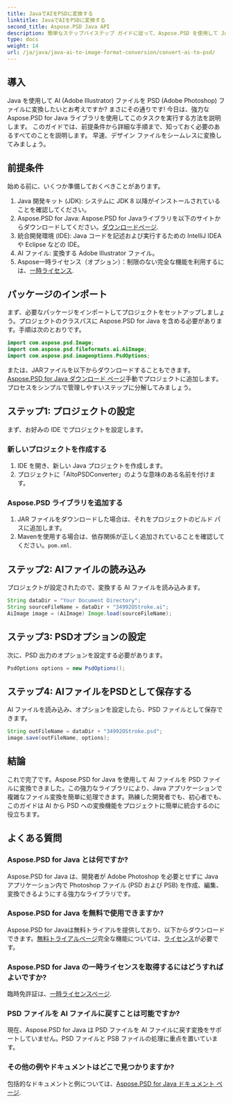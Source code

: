 ```yaml
---
title: JavaでAIをPSDに変換する
linktitle: JavaでAIをPSDに変換する
second_title: Aspose.PSD Java API
description: 簡単なステップバイステップ ガイドに従って、Aspose.PSD を使用して Java で AI を PSD に変換します。迅速かつシームレスなファイル変換を必要とする開発者に最適です。
type: docs
weight: 14
url: /ja/java/java-ai-to-image-format-conversion/convert-ai-to-psd/
---
```

## 導入
Java を使用して AI (Adobe Illustrator) ファイルを PSD (Adobe Photoshop) ファイルに変換したいとお考えですか? まさにその通りです! 今日は、強力な Aspose.PSD for Java ライブラリを使用してこのタスクを実行する方法を説明します。 このガイドでは、前提条件から詳細な手順まで、知っておく必要のあるすべてのことを説明します。 早速、デザイン ファイルをシームレスに変換してみましょう。
## 前提条件
始める前に、いくつか準備しておくべきことがあります。
1. Java 開発キット (JDK): システムに JDK 8 以降がインストールされていることを確認してください。
2.  Aspose.PSD for Java: Aspose.PSD for Javaライブラリを以下のサイトからダウンロードしてください。[ダウンロードページ](https://releases.aspose.com/psd/java/).
3. 統合開発環境 (IDE): Java コードを記述および実行するための IntelliJ IDEA や Eclipse などの IDE。
4. AI ファイル: 変換する Adobe Illustrator ファイル。
5.  Aspose一時ライセンス（オプション）：制限のない完全な機能を利用するには、[一時ライセンス](https://purchase.aspose.com/temporary-license/).
## パッケージのインポート
まず、必要なパッケージをインポートしてプロジェクトをセットアップしましょう。プロジェクトのクラスパスに Aspose.PSD for Java を含める必要があります。手順は次のとおりです。
```java
import com.aspose.psd.Image;
import com.aspose.psd.fileformats.ai.AiImage;
import com.aspose.psd.imageoptions.PsdOptions;
```
または、JARファイルを以下からダウンロードすることもできます。[Aspose.PSD for Java ダウンロード ページ](https://releases.aspose.com/psd/java/)手動でプロジェクトに追加します。
プロセスをシンプルで管理しやすいステップに分解してみましょう。
## ステップ1: プロジェクトの設定
まず、お好みの IDE でプロジェクトを設定します。
### 新しいプロジェクトを作成する
1. IDE を開き、新しい Java プロジェクトを作成します。
2. プロジェクトに「AItoPSDConverter」のような意味のある名前を付けます。
### Aspose.PSD ライブラリを追加する
1. JAR ファイルをダウンロードした場合は、それをプロジェクトのビルド パスに追加します。
2.  Mavenを使用する場合は、依存関係が正しく追加されていることを確認してください。`pom.xml`.
## ステップ2: AIファイルの読み込み
プロジェクトが設定されたので、変換する AI ファイルを読み込みます。
```java
String dataDir = "Your Document Directory"; 
String sourceFileName = dataDir + "34992OStroke.ai";       
AiImage image = (AiImage) Image.load(sourceFileName);
```
## ステップ3: PSDオプションの設定
次に、PSD 出力のオプションを設定する必要があります。
```java
PsdOptions options = new PsdOptions();
```
## ステップ4: AIファイルをPSDとして保存する
AI ファイルを読み込み、オプションを設定したら、PSD ファイルとして保存できます。
```java
String outFileName = dataDir + "34992OStroke.psd";
image.save(outFileName, options);
```
## 結論
これで完了です。Aspose.PSD for Java を使用して AI ファイルを PSD ファイルに変換できました。この強力なライブラリにより、Java アプリケーションで複雑なファイル変換を簡単に処理できます。熟練した開発者でも、初心者でも、このガイドは AI から PSD への変換機能をプロジェクトに簡単に統合するのに役立ちます。
## よくある質問
### Aspose.PSD for Java とは何ですか?
Aspose.PSD for Java は、開発者が Adobe Photoshop を必要とせずに Java アプリケーション内で Photoshop ファイル (PSD および PSB) を作成、編集、変換できるようにする強力なライブラリです。
### Aspose.PSD for Java を無料で使用できますか?
 Aspose.PSD for Javaは無料トライアルを提供しており、以下からダウンロードできます。[無料トライアルページ](https://releases.aspose.com/)完全な機能については、[ライセンス](https://purchase.aspose.com/buy)が必要です。
### Aspose.PSD for Java の一時ライセンスを取得するにはどうすればよいですか?
臨時免許証は、[一時ライセンスページ](https://purchase.aspose.com/temporary-license/).
### PSD ファイルを AI ファイルに戻すことは可能ですか?
現在、Aspose.PSD for Java は PSD ファイルを AI ファイルに戻す変換をサポートしていません。PSD ファイルと PSB ファイルの処理に重点を置いています。
### その他の例やドキュメントはどこで見つかりますか?
包括的なドキュメントと例については、[Aspose.PSD for Java ドキュメント ページ](https://reference.aspose.com/psd/java/).